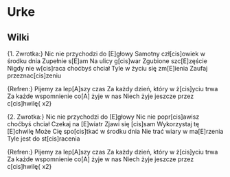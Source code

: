 # Urke
## Wilki

{1. Zwrotka:}
Nic nie przychodzi do [E]głowy
Samotny czł[cis]owiek w środku dnia
Zupełnie s[E]am
Na ulicy g[cis]war
Zgubione szc[E]zęście
Nigdy nie w[cis]raca choćbyś chciał
Tyle w życiu się zm[E]ienia
Zaufaj przeznac[cis]zeniu

{Refren:}
Pijemy za lep[A]szy czas
Za każdy dzień, który w ż[cis]yciu trwa
Za każde wspomnienie co[A] żyje w nas
Niech żyje jeszcze przez c[cis]hwilę{ x2}

{2. Zwrotka:}
Nic nie przychodzi do [E]głowy
Nic nie popr[cis]awisz choćbyś chciał
Czekaj na [E]wiatr
Zjawi się [cis]sam
Wykorzystaj tę [E]chwilę
Może Cię spo[cis]tkać w środku dnia
Nie trać wiary w ma[E]rzenia
Tyle jest do st[cis]racenia

{Refren:}
Pijemy za lep[A]szy czas
Za każdy dzień, który w ż[cis]yciu trwa
Za każde wspomnienie co[A] żyje w nas
Niech żyje jeszcze przez c[cis]hwilę{ x2}



